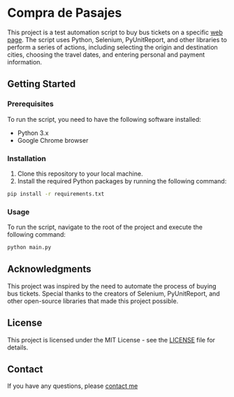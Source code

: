 # Compra de Pasajes
This project is a test automation script to buy bus tickets on a specific [web page](https://ventaweb.pullmanflorida.cl/
). The script uses Python, Selenium, PyUnitReport, and other libraries to perform a series of actions, including selecting the origin and destination cities, choosing the travel dates, and entering personal and payment information.

## Getting Started
### Prerequisites

To run the script, you need to have the following software installed:

- Python 3.x
- Google Chrome browser

### Installation

1. Clone this repository to your local machine.
2. Install the required Python packages by running the following command:

```bash
pip install -r requirements.txt
```

### Usage

To run the script, navigate to the root of the project and execute the following command:

```bash
python main.py
```

## Acknowledgments

This project was inspired by the need to automate the process of buying bus tickets. Special thanks to the creators of Selenium, PyUnitReport, and other open-source libraries that made this project possible.

## License

This project is licensed under the MIT License - see the [LICENSE](LICENSE) file for details.

## Contact

If you have any questions, please [contact me](mailto:sebastiansalas@pm.me)
